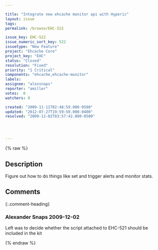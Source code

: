 ```yaml
---

title: "Integrate new ehcache monitor api with Hyperic"
layout: issue
tags: 
permalink: /browse/EHC-522

issue_key: EHC-522
issue_numeric_sort_key: 522
issuetype: "New Feature"
project: "Ehcache Core"
project_key: "EHC"
status: "Closed"
resolution: "Fixed"
priority: "1 Critical"
components: "ehcache,ehcache-monitor"
labels: 
assignee: "alexsnaps"
reporter: "amiller"
votes:  0
watchers: 0

created: "2009-11-11T02:48:59.000-0500"
updated: "2012-07-27T19:59:50.000-0400"
resolved: "2009-12-02T03:57:42.000-0500"




---
```


{% raw %}

## Description

<div markdown="1" class="description">

Figure out how to do things like set and trigger alerts and monitor stats.

</div>

## Comments


{:.comment-heading}
### **Alexander Snaps** <span class="date">2009-12-02</span>

<div markdown="1" class="comment">

Left was to decide whether the script attached to EHC-521 should be included in the kit

</div>



{% endraw %}
